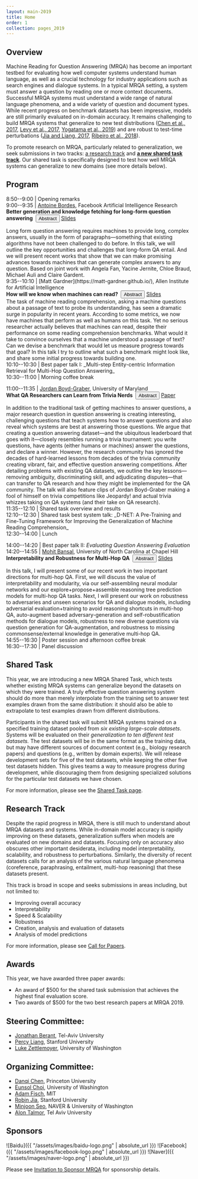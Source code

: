 ```yaml
---
layout: main-2019
title: Home
order: 1
collection: pages_2019
---
```


## Overview

Machine Reading for Question Answering (MRQA) has become an important testbed for evaluating how well computer systems understand human language, as well as a crucial technology for industry applications such as search engines and dialogue systems.
In a typical MRQA setting, a system must answer a question by reading one or more context documents.
Successful MRQA systems must understand a wide range of natural language phenomena, and a wide variety of question and document types.
While recent progress on benchmark datasets has been impressive, models are still primarily evaluated on in-domain accuracy.
It remains challenging to
build MRQA systems that generalize to new test distributions
([Chen et al., 2017](https://arxiv.org/pdf/1704.00051.pdf), [Levy et al., 2017](http://nlp.cs.washington.edu/zeroshot/zeroshot.pdf), [Yogatama et al., 2019](https://arxiv.org/pdf/1901.11373.pdf))
and are robust to test-time perturbations
([Jia and Liang, 2017](https://arxiv.org/pdf/1707.07328.pdf), [Ribeiro et al., 2018](https://homes.cs.washington.edu/~marcotcr/acl18.pdf)).

To promote research on MRQA, particularly related to generalization, we seek submissions in two tracks: [a research track](cfp) and [**a new shared task track**](shared).
Our shared task is specifically designed to test how well MRQA systems can generalize to new domains (see more details below).

## Program
8:50--9:00   | Opening remarks<br>
9:00--9:35   | [Antoine Bordes](https://research.fb.com/people/bordes-antoine/), Facebook Artificial Intelligence Research<br>
<b>Better generation and knowledge fetching for long-form question answering</b>&nbsp;
<button class="btn btn-outline-info btn-xs" type="button" data-toggle="collapse" data-target="#antoine-card" aria-expanded="false" aria-controls="antoine-card">Abstract</button>
<a href="./assets/slides/antoine_bordes_mrqa2019.pdf" class="btn btn-outline-info btn-xs">Slides</a>
<div class="collapse" id="antoine-card"><div class="card card-body">
Long form question answering requires machines to provide long, complex answers, usually in the form of paragraphs&mdash;something that existing algorithms have not been challenged to do before. In this talk, we will outline the key opportunities and challenges that long-form QA entail. And we will present recent works that show that we can make promising advances towards machines that can generate complex answers to any question. Based on joint work with Angela Fan, Yacine Jernite, Chloe Braud, Michael Auli and Claire Gardent.
</div></div>
9:35--10:10  | [Matt Gardner](https://matt-gardner.github.io/), Allen Institute for Artificial Intelligence<br>
<b>How will we know when machines can read?</b>&nbsp;
<button class="btn btn-outline-info btn-xs" type="button" data-toggle="collapse" data-target="#matt-card" aria-expanded="false" aria-controls="matt-card">Abstract</button>
<a href="./assets/slides/matt_gardner_mrqa2019.pdf" class="btn btn-outline-info btn-xs">Slides</a>
<div class="collapse" id="matt-card"><div class="card card-body">
The task of machine reading comprehension, asking a machine questions about a passage of text to probe its understanding, has seen a dramatic surge in popularity in recent years.  According to some metrics, we now have machines that perform as well as humans on this task.  Yet no serious researcher actually believes that machines can read, despite their performance on some reading comprehension benchmarks.  What would it take to convince ourselves that a machine understood a passage of text?  Can we devise a benchmark that would let us measure progress towards that goal?  In this talk I try to outline what such a benchmark might look like, and share some initial progress towards building one.
</div></div>
10:10--10:30 | Best paper talk I: _Multi-step Entity-centric Information Retrieval for Multi-Hop Question Answering_<br>
10:30--11:00 | Morning coffee break<br>

11:00--11:35  | [Jordan Boyd-Graber](http://users.umiacs.umd.edu/~jbg/), University of Maryland<br>
<b>What QA Researchers can Learn from Trivia Nerds</b>&nbsp;
<button class="btn btn-outline-info btn-xs" type="button" data-toggle="collapse" data-target="#jordan-card" aria-expanded="false" aria-controls="jordan-card">Abstract</button>
<a href="https://arxiv.org/abs/1910.14464" class="btn btn-outline-info btn-xs">Paper</a>
<div class="collapse" id="jordan-card"><div class="card card-body">
In addition to the traditional task of getting machines to answer
questions, a major research question in question answering is creating
interesting, challenging questions that teach systems
how to answer questions and also reveal which systems are
best at answering those questions.  We argue that creating a
question answering dataset&mdash;and the ubiquitous leaderboard that
goes with it&mdash;closely resembles running a trivia tournament: you
write questions, have agents (either humans or machines) answer
the questions, and declare a winner.  However, the research
community has ignored the decades of hard-learned lessons from
decades of the trivia community creating vibrant, fair, and
effective question answering competitions.  After detailing
problems with existing QA datasets, we outline the key
lessons&mdash;removing ambiguity, discriminating skill, and
adjudicating disputes&mdash;that can transfer to QA research and
how they might be implemented for the QA community.  The talk
will also feature clips of Jordan Boyd-Graber making a fool of
himself on trivia competitions like Jeopardy! and actual trivia
whizzes taking on QA systems (and their take on QA research).
</div></div>
11:35--12:10 | Shared task overview and results<br>
12:10--12:30 | Shared task best system talk: _D-NET: A Pre-Training and Fine-Tuning Framework for Improving the Generalization of Machine Reading Comprehension_<br>
12:30--14:00 | Lunch<br>

14:00--14:20 | Best paper talk II: _Evaluating Question Answering Evaluation_<br>
14:20--14:55  | [Mohit Bansal](http://www.cs.unc.edu/~mbansal/), University of North Carolina at Chapel Hill<br>
<b>Interpretability and Robustness for Multi-Hop QA</b>&nbsp;
<button class="btn btn-outline-info btn-xs" type="button" data-toggle="collapse" data-target="#mohit-card" aria-expanded="false" aria-controls="mohit-card">Abstract</button>
<a href="./assets/slides/mohit_bansal_mrqa2019.pdf" class="btn btn-outline-info btn-xs">Slides</a>
<div class="collapse" id="mohit-card"><div class="card card-body">
In this talk, I will present some of our recent work in two important directions for multi-hop QA. First, we will discuss the value of interpretability and modularity, via our self-assembling neural modular networks and our explore+propose+assemble reasoning tree prediction models for multi-hop QA tasks. Next, I will present our work on robustness to adversaries and unseen scenarios for QA and dialogue models, including adversarial evaluation+training to avoid reasoning shortcuts in multi-hop QA, auto-augment based adversary-generation and self-robustification methods for dialogue models, robustness to new diverse questions via question generation for QA-augmentation, and robustness to missing commonsense/external knowledge in generative multi-hop QA.
</div></div>
14:55--16:30 | Poster session and afternoon coffee break<br>
16:30--17:30 | Panel discussion <br>

## Shared Task
This year, we are introducing a new MRQA Shared Task, which tests whether existing MRQA systems can generalize beyond the datasets on which they were trained.
A truly effective question answering system should do more than merely interpolate from the training set to answer test examples drawn from the same distribution: it should also be able to extrapolate to test examples drawn from different distributions.

Participants in the shared task will submit MRQA systems trained on a specified training dataset pooled from *six existing large-scale datasets*.
Systems will be evaluated on their *generalization to ten different test datasets.*
The test datasets will be in the same format as the training data, but may have different sources of document context (e.g., biology research papers) and questions (e.g., written by domain experts).
We will release development sets for five of the test datasets, while keeping the other five test datasets hidden.
This gives teams a way to measure progress during development, while discouraging them from designing specialized solutions for the particular test datasets we have chosen.

For more information, please see the [Shared Task page](shared).

## Research Track
Despite the rapid progress in MRQA, there is still much to understand about MRQA datasets and systems.
While in-domain model accuracy is rapidly improving on these datasets, generalization suffers when models are evaluated on new domains and datasets.
Focusing only on accuracy also obscures other important desiderata, including model interpretability, scalability, and robustness to perturbations.
Similarly, the diversity of recent datasets calls for an analysis of the various natural language phenomena (coreference, paraphrasing, entailment, multi-hop reasoning) that these datasets present.

This track is broad in scope and seeks submissions in areas including, but not limited to:
- Improving overall accuracy
- Interpretability
- Speed & Scalability
- Robustness
- Creation, analysis and evaluation of datasets
- Analysis of model predictions

For more information, please see [Call for Papers](cfp).

<!--
## Invited Speakers:
- [Mohit Bansal](http://www.cs.unc.edu/~mbansal/), UNC Chapel Hill
- [Antoine Bordes](https://research.fb.com/people/bordes-antoine/), Facebook AI Research
- [Jordan Boyd-Graber](http://users.umiacs.umd.edu/~jbg/), University of Maryland
- [Matt Gardner](https://matt-gardner.github.io/), Allen Institute for AI
-->

## Awards
This year, we have awarded three paper awards:
- An award of $500 for the shared task submission that achieves the highest final evaluation score.
- Two awards of $500 for the two best research papers at MRQA 2019.

<!--
## Financial Assistance
We can offer partial financial aid to student authors who demonstrate significant financial need.
Instructions on how to apply for financial assistance will be provided after paper acceptance decisions have been finalized.
-->

## Steering Committee:
- [Jonathan Berant](http://www.cs.tau.ac.il/~joberant/), Tel-Aviv University
- [Percy Liang](https://cs.stanford.edu/~pliang/), Stanford University
- [Luke Zettlemoyer](https://www.cs.washington.edu/people/faculty/lsz), University of Washington

## Organizing Committee:
- [Danqi Chen](https://www.cs.princeton.edu/~danqic/), Princeton University
- [Eunsol Choi](https://homes.cs.washington.edu/~eunsol/home.html), University of Washington
- [Adam Fisch](https://people.csail.mit.edu/fisch/), MIT
- [Robin Jia](http://stanford.edu/~robinjia/), Stanford University
- [Minjoon Seo](https://seominjoon.github.io/), NAVER & University of Washington
- [Alon Talmor](https://www.alontalmor.com/), Tel Aviv University

## Sponsors
![Baidu]({{ "/assets/images/baidu-logo.png" | absolute_url }})
![Facebook]({{ "/assets/images/facebook-logo.png" | absolute_url }})
![Naver]({{ "/assets/images/naver-logo.png" | absolute_url }})

Please see [Invitation to Sponsor MRQA](assets/docs/sponsorship.pdf) for sponsorship details.
